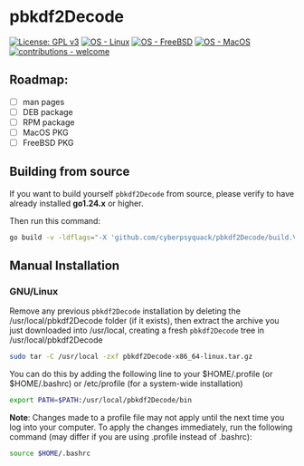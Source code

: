 # pbkdf2Decode

 [![License: GPL v3](https://img.shields.io/badge/License-GPLv3-blue.svg)](https://www.gnu.org/licenses/gpl-3.0)
 [![OS - Linux](https://img.shields.io/badge/OS-Linux-blue?logo=linux&logoColor=white)](https://www.linux.org/ "Go to Linux homepage")
 [![OS - FreeBSD](https://img.shields.io/badge/OS-FreeBSD-blue)](https://www.freebsd.org/ "Go to FreeBSD homepage")
 [![OS - MacOS](https://img.shields.io/badge/OS-macOS-blue?logo=Apple&logoColor=white)](https://apple.com/ "Go to Apple homepage")
 [![contributions - welcome](https://img.shields.io/badge/contributions-welcome-blue)](/CONTRIBUTING.md "Go to contributions doc")



## Roadmap:

- [ ] man pages
- [ ] DEB package
- [ ] RPM package
- [ ] MacOS PKG
- [ ] FreeBSD PKG

## Building from source

If you want to build yourself `pbkdf2Decode` from source, please verify to have already installed **go1.24.x** or higher.

Then run this command:

```bash
go build -v -ldflags="-X 'github.com/cyberpsyquack/pbkdf2Decode/build.Version=$(cat VERSION)' -X 'github.com/cyberpsyquack/pbkdf2Decode/build.BuildUser=$(id -u -n)' -X 'github.com/cyberpsyquack/pbkdf2Decode/build.BuildTime=$(date)'"
```

## Manual Installation

### GNU/Linux

Remove any previous `pbkdf2Decode` installation by deleting the /usr/local/pbkdf2Decode folder (if it exists), then extract the archive you just downloaded into /usr/local, creating a fresh `pbkdf2Decode` tree in /usr/local/pbkdf2Decode

```bash
sudo tar -C /usr/local -zxf pbkdf2Decode-x86_64-linux.tar.gz
```
You can do this by adding the following line to your $HOME/.profile (or $HOME/.bashrc) or /etc/profile (for a system-wide installation)

```bash
export PATH=$PATH:/usr/local/pbkdf2Decode/bin
```
**Note**: Changes made to a profile file may not apply until the next time you log into your computer. To apply the changes immediately, run the following command (may differ if you are using .profile instead of .bashrc):

```bash
source $HOME/.bashrc
```